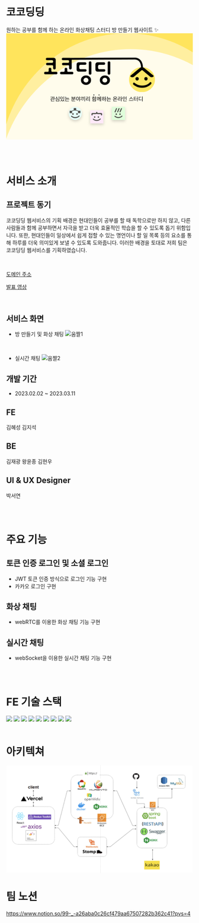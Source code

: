 # 코코딩딩

원하는 공부를 함께 하는 온라인 화상채팅 스터디 방 만들기 웹사이트 ✨
![image](./coco/public/img/Frame.png)

<br>
<br>

# 서비스 소개

## 프로젝트 동기

코코딩딩 웹서비스의 기획 배경은 현대인들이 공부를 할 때 독학으로만 하지 않고, 다른 사람들과 함께 공부하면서 자극을 받고 더욱 효율적인 학습을 할 수 있도록 돕기 위함입니다.
또한, 현대인들이 일상에서 쉽게 접할 수 있는 명언이나 할 일 목록 등의 요소를 통해 하루를 더욱 의미있게 보낼 수 있도록 도와줍니다.
이러한 배경을 토대로 저희 팀은 코코딩딩 웹서비스를 기획하였습니다.

<br>

[도메인 주소](https://cocodingdings.vercel.app/)

[발표 영상](https://www.canva.com/design/DAFcwdozTV4/HCQVn8mTXPYgxsDkTWEaPg/view?utm_content=DAFcwdozTV4&utm_campaign=share_your_design&utm_medium=link&utm_source=shareyourdesignpanel)

<br>

## 서비스 화면
- 방 만들기 및 화상 채팅
![움짤1](./public/img/%EC%9B%80%EC%A7%A41.gif)


<br>

- 실시간 채팅
![움짤2](./public/img/%EC%9B%80%EC%A7%A42.gif)

## 개발 기간

- 2023.02.02 ~ 2023.03.11

## FE

김혜성
김지석

## BE

김재광
왕윤종
김현우

## UI & UX Designer

박서연

<br>
<br>

# 주요 기능

## 토큰 인증 로그인 및 소셜 로그인<br>

- JWT 토큰 인증 방식으로 로그인 기능 구현
- 카카오 로그인 구현

## 화상 채팅

- webRTC를 이용한 화상 채팅 기능 구현

## 실시간 채팅

- webSocket을 이용한 실시간 채팅 기능 구현

<br>
<br>

# FE 기술 스택

<!-- <img src="https://img.shields.io/badge/JAVA-007396?style=for-the-badge&logo=java&logoColor=white">
<img src="https://img.shields.io/badge/Spring-6DB33F?style=for-the-badge&logo=Spring&logoColor=white">
<img src="https://img.shields.io/badge/mysql-4479A1?style=for-the-badge&logo=mysql&logoColor=white"> -->

<img src="https://img.shields.io/badge/react-61DAFB?style=for-the-badge&logo=react&logoColor=black">
<img src="https://img.shields.io/badge/Redux-764ABC?style=for-the-badge&logo=Redux&logoColor=black">

<img src="https://img.shields.io/badge/Axios-5A29E4?style=for-the-badge&logo=Axios&logoColor=black">

<img src="https://img.shields.io/badge/MUI-007FFF?style=for-the-badge&logo=MUI&logoColor=white">
<img src="https://img.shields.io/badge/styled-components-DB7093?style=for-the-badge&logo=styled-components&logoColor=white">

<img src="https://img.shields.io/badge/webRTC-333333?style=for-the-badge&logo=webRTC&logoColor=white">

<img src="https://img.shields.io/badge/stomp-333333?style=for-the-badge&logo=stomp&logoColor=white">

<img src="https://img.shields.io/badge/SOCKJS-333333?style=for-the-badge&logo=sockJS&logoColor=white">

<img src="https://img.shields.io/badge/github-181717?style=for-the-badge&logo=github&logoColor=white">

<br>
<br>

# 아키텍쳐

![image2](./coco/public/img/architecture.png)

# 팀 노션

https://www.notion.so/99-_-a26aba0c26cf479aa67507282b362c41?pvs=4

<br>
<br>

